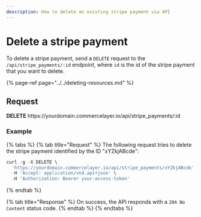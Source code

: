 ```yaml
---
description: How to delete an existing stripe payment via API
---
```


# Delete a stripe payment

To delete a stripe payment, send a `DELETE` request to the `/api/stripe_payments/:id` endpoint, where `id` is the id of the stripe payment that you want to delete.

{% page-ref page="../../deleting-resources.md" %}

## Request

**DELETE** https://<i></i>yourdomain.commercelayer.io/api/stripe_payments/:id

### Example

{% tabs %}
{% tab title="Request" %}
The following request tries to delete the stripe payment identified by the ID "xYZkjABcde":

```javascript
curl -g -X DELETE \
  'https://yourdomain.commercelayer.io/api/stripe_payments/xYZkjABcde' \
  -H 'Accept: application/vnd.api+json' \
  -H 'Authorization: Bearer your-access-token'
```
{% endtab %}

{% tab title="Response" %}
On success, the API responds with a `204 No Content` status code.
{% endtab %}
{% endtabs %}

